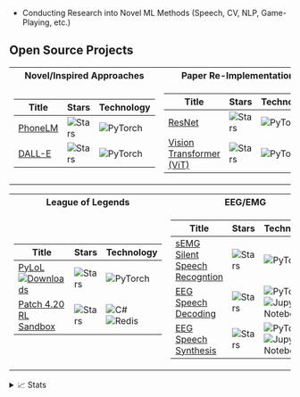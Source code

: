 * Conducting Research into Novel ML Methods (Speech, CV, NLP, Game-Playing, etc.)

## Open Source Projects
<table>
<tr><th>Novel/Inspired Approaches</th><th>Paper Re-Implementations</th></tr>

<tr><td>

|Title|Stars|Technology|
|--|--|--|
|[PhoneLM](https://github.com/MiscellaneousStuff/PhoneLM)|<img alt="Stars" src="https://img.shields.io/github/stars/MiscellaneousStuff/PhoneLM?style=flat-square&labelColor=black"/>|![PyTorch](https://img.shields.io/badge/PyTorch-%23EE4C2C.svg?style=for-the-badge&logo=PyTorch&logoColor=white)|
|[DALL-E](https://github.com/MiscellaneousStuff/dall-e)|<img alt="Stars" src="https://img.shields.io/github/stars/MiscellaneousStuff/dall-e?style=flat-square&labelColor=black"/>|![PyTorch](https://img.shields.io/badge/PyTorch-%23EE4C2C.svg?style=for-the-badge&logo=PyTorch&logoColor=white)|
</td>

<td>
 
|Title|Stars|Technology|
|--|--|--|
|[ResNet](https://github.com/MiscellaneousStuff/resnet)|<img alt="Stars" src="https://img.shields.io/github/stars/MiscellaneousStuff/resnet?style=flat-square&labelColor=black"/>|![PyTorch](https://img.shields.io/badge/PyTorch-%23EE4C2C.svg?style=for-the-badge&logo=PyTorch&logoColor=white)|
|[Vision Transformer (ViT)](https://github.com/MiscellaneousStuff/vision-transformer)|<img alt="Stars" src="https://img.shields.io/github/stars/MiscellaneousStuff/vision-transformer?style=flat-square&labelColor=black"/>|![PyTorch](https://img.shields.io/badge/PyTorch-%23EE4C2C.svg?style=for-the-badge&logo=PyTorch&logoColor=white)|

</td>
</tr>

</table>
 
<table>
<tr><th>League of Legends</th><th>EEG/EMG</th></tr>
<tr><td>
 
|Title|Stars|Technology|
|--|--|--|
|[PyLoL](https://github.com/MiscellaneousStuff/pylol) [![Downloads](https://pepy.tech/badge/pylol-rl)](https://pepy.tech/project/pylol-rl)|<img alt="Stars" src="https://img.shields.io/github/stars/MiscellaneousStuff/pylol?style=flat-square&labelColor=black"/>|![PyTorch](https://img.shields.io/badge/PyTorch-%23EE4C2C.svg?style=for-the-badge&logo=PyTorch&logoColor=white)|
|[Patch 4.20 RL Sandbox](https://github.com/MiscellaneousStuff/LeagueSandbox-RL-Learning)|<img alt="Stars" src="https://img.shields.io/github/stars/MiscellaneousStuff/LeagueSandbox-RL-Learning?style=flat-square&labelColor=black"/>|![C#](https://img.shields.io/badge/C%23-239120?style=for-the-badge&logo=c-sharp&logoColor=white)<br/>![Redis](https://img.shields.io/badge/redis-%23DD0031.svg?&style=for-the-badge&logo=redis&logoColor=white)|

</td><td>

|Title|Stars|Technology|
 |--|--|--|
|[sEMG Silent Speech Recogntion](https://github.com/MiscellaneousStuff/semg-asr)|<img alt="Stars" src="https://img.shields.io/github/stars/MiscellaneousStuff/eeg-stimuli?style=flat-square&labelColor=black"/>|![PyTorch](https://img.shields.io/badge/PyTorch-%23EE4C2C.svg?style=for-the-badge&logo=PyTorch&logoColor=white)
|[EEG Speech Decoding](https://github.com/MiscellaneousStuff/eeg-stimuli)|<img alt="Stars" src="https://img.shields.io/github/stars/MiscellaneousStuff/eeg-stimuli?style=flat-square&labelColor=black"/>|![PyTorch](https://img.shields.io/badge/PyTorch-%23EE4C2C.svg?style=for-the-badge&logo=PyTorch&logoColor=white)<br/>![Jupyter Notebook](https://img.shields.io/badge/jupyter-%23FA0F00.svg?style=for-the-badge&logo=jupyter&logoColor=white)
|[EEG Speech Synthesis](https://github.com/MiscellaneousStuff/kara-one-transduction)|<img alt="Stars" src="https://img.shields.io/github/stars/MiscellaneousStuff/kara-one-transduction?style=flat-square&labelColor=black"/>|![PyTorch](https://img.shields.io/badge/PyTorch-%23EE4C2C.svg?style=for-the-badge&logo=PyTorch&logoColor=white)<br/>![Jupyter Notebook](https://img.shields.io/badge/jupyter-%23FA0F00.svg?style=for-the-badge&logo=jupyter&logoColor=white)
</td></tr>
</table>

<details>
<summary>📈 Stats</summary>
<br>
My Github Stats
 
![](http://github-profile-summary-cards.vercel.app/api/cards/profile-details?username=MiscellaneousStuff&theme=dracula) 

![](http://github-profile-summary-cards.vercel.app/api/cards/repos-per-language?username=MiscellaneousStuff&theme=dracula) 
![](http://github-profile-summary-cards.vercel.app/api/cards/most-commit-language?username=MiscellaneousStuff&theme=dracula)

</details>

<!--

**MiscellaneousStuff/MiscellaneousStuff** is a ✨ _special_ ✨ repository because its `README.md` (this file) appears on your GitHub profile.

Here are some ideas to get you started:

- 🔭 I’m currently working on ...
- 🌱 I’m currently learning ...
- 👯 I’m looking to collaborate on ...
- 🤔 I’m looking for help with ...
- 💬 Ask me about ...
- 📫 How to reach me: ...
- 😄 Pronouns: ...
- ⚡ Fun fact: ...

# Blog

* [Projects Blog](https://miscellaneousstuff.github.io/) Explanation of Personal Projects

# Re-Implementations (or Inspired Approaches)
* [ResNet](https://github.com/MiscellaneousStuff/resnet) Residual connection-based image recognition network
* [Vision Transformer (ViT)](https://github.com/MiscellaneousStuff/vision-transformer) Transformer-based image recognition network
* [Dall-E](https://github.com/MiscellaneousStuff/dall-e) (Loosely Inspired) Text-to-image generation model
* [PhoneLM](https://github.com/MiscellaneousStuff/PhoneLM) ([VALL-E](https://github.com/enhuiz/vall-e), [MegaByte](https://github.com/lucidrains/MEGABYTE-pytorch) Inspired) Text-to-speech generation model

# Traffic Analysis (MEng Computer Science - Team Project)
* [MEng-Team-Project](https://github.com/MEng-Team-Project) Full-Stack and Microservice for Traffic Scraping and Analysis
  * [MEng-Team-Project/Web](https://github.com/MEng-Team-Project/MEng-Team-Project-Web) Full-Stack (ReactJS / ExpressJS)
  * [MEng-Team-Project/ML](https://github.com/MEng-Team-Project/MEng-Team-Project-ML) Microservice (Flask with TensorRT'd YOLOv8 / StrongSORT)
  
# ASR
* [OpenAI Whisper - CPU](https://github.com/MiscellaneousStuff/openai-whisper-cpu) Application of PyTorch Dynamic Quantization for CPU deployment to OpenAI Whisper model with benchmarks
* [DeepSpeech2](https://github.com/MiscellaneousStuff/asr) LJSpeech and sEMG Silent Speech classification

# EEG/sEMG Speech

* [sEMG Silent Speech - Speech Recognition](https://github.com/MiscellaneousStuff/semg-asr) State-of-the-art (SOTA) approach for sEMG silent speech ASR which builds on the SOTA transduction model for silent speech
* [kara-one-transduction](https://github.com/MiscellaneousStuff/kara-one-transduction) Experiments demonstrating
feasibility of synthesizing speech from EEG signals during stimuli, vocal and imagined conditions. Applying SOTA
sEMG Silent Speech synthesis methods to EEG signals is viable.
* [eeg-stimuli](https://github.com/MiscellaneousStuff/eeg-stimuli/) Experiments on the Brennan 2019 EEG Stimuli dataset validating and improving on results from [Decoding speech from non-invasive brain recordings](https://arxiv.org/abs/2208.12266)

# League of Legends

## Game Playing Agent

### Reinforcement Learning (Season 13)
* [TLoL-RL](https://github.com/MiscellaneousStuff/tlol-rl) League of Legends Season 13 RL Module to Train Agents to Play League of Legends

### Supervised Learning (Season 11 and 12)

* [TLoL](https://github.com/MiscellaneousStuff/tlol) League of Legends S11 Replay Datasets and Analysis
* [TLoL-Py](https://github.com/MiscellaneousStuff/tlol-py) League of Legends S11 and S12 Game Playing and Analysis Module
* [TLoL-Scraper](https://github.com/MiscellaneousStuff/tlol-scraper) League of Legends S12 Replay Extractor and Dataset Generator

### Reinforcement Learning (LoLRLE, Patch v4.20)

* [PyLoL](https://github.com/MiscellaneousStuff/pylol) League of Legends v4.20 Reinforcement Learning Module
* [LeagueSandbox-RL-Learning](https://github.com/MiscellaneousStuff/LeagueSandbox-RL-Learning) League of Legends v4.20 Server Emulator (Adapted for RL)
* [LoLGym](https://github.com/MiscellaneousStuff/lolgym) League of Legends v4.20 OpenAI Gym Environment
* [LoLRLE](https://github.com/MiscellaneousStuff/LoLRLE) League of Legends RL algorithms (PPO)

# Cookie Clicker

* [Expo App](https://github.com/MiscellaneousStuff/cookie-clicker-expo) Universal app which works with the mobile version of Cookie Clicker
* [Mobile-Friendly Site](https://github.com/MiscellaneousStuff/cookie_clicker_site) Mobile friendly version of the Cookie Clicker website

# Misc

* [all-time-bangers](https://github.com/MiscellaneousStuff/all-time-bangers) Lets discord users vote on songs to add to a mega playlist by reacting to them with a 🐐 emoji
* [Time Analysis](https://github.com/MiscellaneousStuff/time-analysis) Analyse Google Calendar events
* [Rhythm Bot Clone](https://github.com/MiscellaneousStuff/tunebot-public)
* [Unix Clone](https://github.com/MiscellaneousStuff/fritter) Unix Clone Written for x86 (Based on xv6 and online tutorials)
* [UoP: Bus App](https://github.com/MiscellaneousStuff/uop-bus-app) University of Portsmouth: Bus App
* [Socket.IO Rock-Paper-Scissors](https://github.com/MiscellaneousStuff/rock-paper-scissors)

[![MiscellaneousStuff's GitHub stats](https://github-readme-stats.vercel.app/api?username=MiscellaneousStuff)](https://github.com/MiscellaneousStuff/github-readme-stats)
-->
